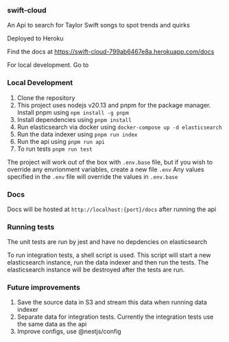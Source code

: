 ### swift-cloud
 An Api to search for Taylor Swift songs to spot trends and quirks

Deployed to Heroku

Find the docs at
https://swift-cloud-799ab6467e8a.herokuapp.com/docs

For local development. Go to 

### Local Development

1. Clone the repository
2. This project uses nodejs v20.13 and pnpm for the package manager. Install pnpm using `npm install -g pnpm`
3. Install dependencies using `pnpm install`
5. Run elasticsearch via docker using `docker-compose up -d elasticsearch`
6. Run the data indexer using `pnpm run index`
7. Run the api using `pnpm run api`
8. To run tests `pnpm run test`

The project will work out of the box with `.env.base` file, but if you wish to override any envrionment variables, create a new file `.env`
Any values specified in the `.env` file will override the values in `.env.base`

### Docs

Docs will be hosted at `http://localhost:{port}/docs` after running the api

### Running tests

The unit tests are run by jest and have no depdencies on elasticsearch

To run integration tests, a shell script is used. This script will start a new elasticsearch instance, run the data indexer and then run the tests. 
The elasticsearch instance will be destroyed after the tests are run.

### Future improvements

1. Save the source data in S3 and stream this data when running data indexer
2. Separate data for integration tests. Currently the integration tests use the same data as the api
3. Improve configs, use @nestjs/config